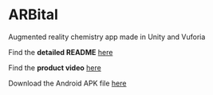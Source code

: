 # ARBital
Augmented reality chemistry app made in Unity and Vuforia

Find the **detailed README** [here](https://docs.google.com/document/d/14pPjgsbSOxiqKAuGNLWPKP2D4hK4caRUNchCT-7txVw/edit?usp=sharing)

Find the **product video** [here](https://drive.google.com/file/d/1JdX_Cmg5005pKOBCchWm_NbsryxsIJUy/view?usp=sharing)

Download the Android APK file [here](https://www.dropbox.com/s/qih62693gp63rai/ARbital.apk?dl=0)
